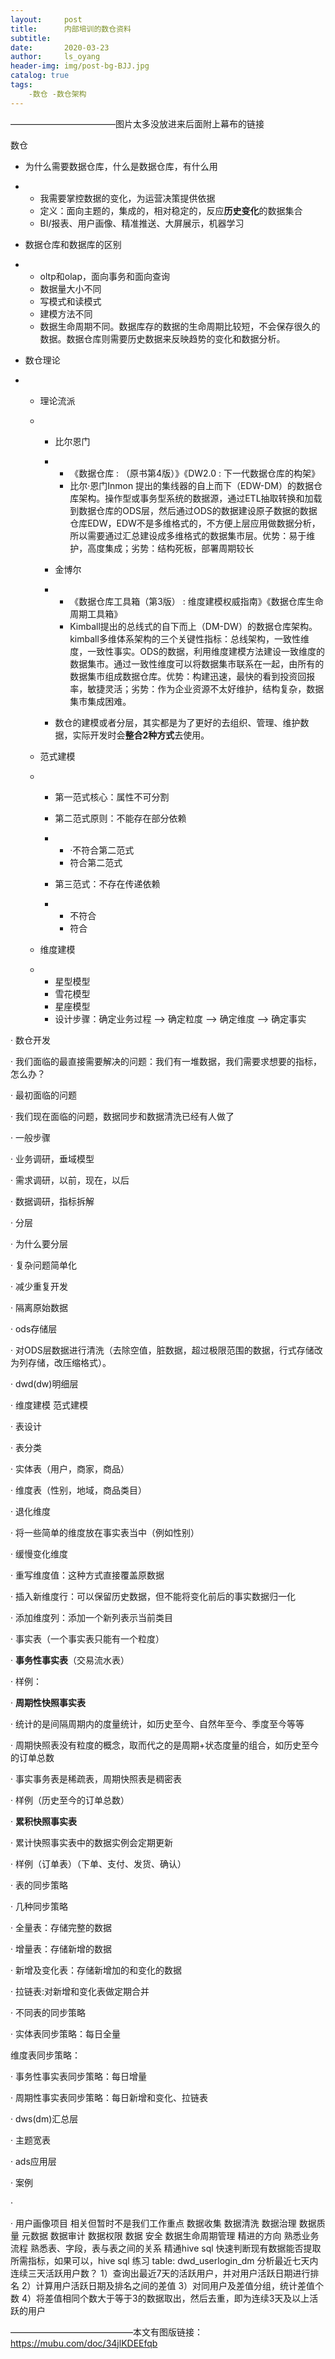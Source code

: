 ```yaml
---
layout:     post
title:      内部培训的数仓资料
subtitle:   
date:       2020-03-23
author:     ls_oyang
header-img: img/post-bg-BJJ.jpg
catalog: true
tags:
    -数仓 -数仓架构
---
```


————————————图片太多没放进来后面附上幕布的链接

数仓

- 为什么需要数据仓库，什么是数据仓库，有什么用

- - 我需要掌控数据的变化，为运营决策提供依据
  - 定义：面向主题的，集成的，相对稳定的，反应**历史变化**的数据集合
  - BI/报表、用户画像、精准推送、大屏展示，机器学习

- 数据仓库和数据库的区别

- - oltp和olap，面向事务和面向查询
  - 数据量大小不同
  - 写模式和读模式
  - 建模方法不同
  - 数据生命周期不同。数据库存的数据的生命周期比较短，不会保存很久的数据。数据仓库则需要历史数据来反映趋势的变化和数据分析。

- 数仓理论

- - 理论流派

  - - 比尔恩门

    - - 《数据仓库         : （原书第4版）》《DW2.0         : 下一代数据仓库的构架》
      - 比尔·恩门Inmon         提出的集线器的自上而下（EDW-DM）的数据仓库架构。操作型或事务型系统的数据源，通过ETL抽取转换和加载到数据仓库的ODS层，然后通过ODS的数据建设原子数据的数据仓库EDW，EDW不是多维格式的，不方便上层应用做数据分析，所以需要通过汇总建设成多维格式的数据集市层。优势：易于维护，高度集成；劣势：结构死板，部署周期较长

    - 金博尔

    - - 《数据仓库工具箱（第3版）         : 维度建模权威指南》《数据仓库生命周期工具箱》
      - Kimball提出的总线式的自下而上（DM-DW）的数据仓库架构。kimball多维体系架构的三个关键性指标：总线架构，一致性维度，一致性事实。ODS的数据，利用维度建模方法建设一致维度的数据集市。通过一致性维度可以将数据集市联系在一起，由所有的数据集市组成数据仓库。优势：构建迅速，最快的看到投资回报率，敏捷灵活；劣势：作为企业资源不太好维护，结构复杂，数据集市集成困难。

    - 数仓的建模或者分层，其实都是为了更好的去组织、管理、维护数据，实际开发时会**整合****2****种方式**去使用。

  - 范式建模

  - - 第一范式核心：属性不可分割

    - 第二范式原则：不能存在部分依赖

    - - ·不符合第二范式
      - 符合第二范式

    - 第三范式：不存在传递依赖

    - - 不符合
      - 符合

  - 维度建模

  - - 星型模型
    - 雪花模型
    - 星座模型
    - 设计步骤：确定业务过程        --> 确定粒度        --> 确定维度        --> 确定事实

·        数仓开发

·        我们面临的最直接需要解决的问题：我们有一堆数据，我们需要求想要的指标，怎么办？

·        最初面临的问题

·        我们现在面临的问题，数据同步和数据清洗已经有人做了

·        一般步骤

·        业务调研，垂域模型

·        需求调研，以前，现在，以后

·        数据调研，指标拆解

·        分层

·        为什么要分层

·        复杂问题简单化

·        减少重复开发

·        隔离原始数据

·        ods存储层

·        对ODS层数据进行清洗（去除空值，脏数据，超过极限范围的数据，行式存储改为列存储，改压缩格式）。

·        dwd(dw)明细层 

·        维度建模 范式建模

·        表设计

·        表分类

·        实体表（用户，商家，商品）

·        维度表（性别，地域，商品类目）

·        退化维度

·        将一些简单的维度放在事实表当中（例如性别）

·        缓慢变化维度

·        重写维度值：这种方式直接覆盖原数据

·        插入新维度行：可以保留历史数据，但不能将变化前后的事实数据归一化

·        添加维度列：添加一个新列表示当前类目

·        事实表（一个事实表只能有一个粒度）

·        **事务性事实表**（交易流水表）

·        样例：

·        **周期性快照事实表**

·        统计的是间隔周期内的度量统计，如历史至今、自然年至今、季度至今等等

·        周期快照表没有粒度的概念，取而代之的是周期+状态度量的组合，如历史至今的订单总数

·        事实事务表是稀疏表，周期快照表是稠密表

·        样例（历史至今的订单总数）

·        **累积快照事实表**

·        累计快照事实表中的数据实例会定期更新

·        样例（订单表）（下单、支付、发货、确认）

·        表的同步策略

·        几种同步策略

·        全量表：存储完整的数据

·        增量表：存储新增的数据

·        新增及变化表：存储新增加的和变化的数据

·        拉链表:对新增和变化表做定期合并

·        不同表的同步策略

·        实体表同步策略：每日全量

维度表同步策略：

·        事务性事实表同步策略：每日增量

·        周期性事实表同步策略：每日新增和变化、拉链表

·        dws(dm)汇总层 

·        主题宽表 

·        ads应用层

·        案例

·         

  ·        用户画像项目       相关但暂时不是我们工作重点     数据收集   数据清洗   数据治理       数据质量    元数据    数据审计         数据权限     数据 安全        数据生命周期管理       精进的方向     熟悉业务流程   熟悉表、字段，表与表之间的关系   精通hive sql   快速判断现有数据能否提取所需指标，如果可以，hive       sql    练习     table:       dwd_userlogin_dm             分析最近七天内连续三天活跃用户数？       1）查询出最近7天的活跃用户，并对用户活跃日期进行排名    2）计算用户活跃日期及排名之间的差值    3）对同用户及差值分组，统计差值个数    4）将差值相同个数大于等于3的数据取出，然后去重，即为连续3天及以上活跃的用户            

——————————————本文有图版链接：https://mubu.com/doc/34jlKDEEfqb

[幕布版]: https://mubu.com/doc/34jlKDEEfqb	"幕布版本"